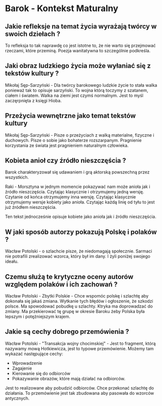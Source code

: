 # Barok - Kontekst Maturalny

## Jakie refleksje na temat życia wyrażają twórcy w swoich dziełach ?

To refleksja to tak naprawdę co jest istotne to, że nie warto się przejmować rzeczami, które przeminą. Poezja wanitatywna to szczególnie podkreśla.

## Jaki obraz ludzkiego życia może wyłaniać się z tekstów kultury ?

Mikołaj Sęp-Sarzyński - Dla twórcy barokowego ludzkie życie to stała walka ponieważ tak to opisuje sarzyński. To wojna którą toczymy z szatanem, ciałem i światem. Walka na ziemi jest czymś normalnym. Jest to myśl zaczęrpnięta z księgi Hioba.

## Przeżycia wewnętrzne jako temat tekstów kultury  

Mikołaj Sęp-Sarzyński - Pisze o przeżyciach z walką materialne, fizyczne i duchowych. Pisze o sobie jako bohaterze rozszarpanym. Pragnienie korzystania ze świata jest pragnieniem naturalnym człowieka.

## Kobieta anioł czy źródło nieszczęścia ?

Barok charakteryzował się udawaniem i grą aktorską powszechną przez wszystkich.

Raki - Morsztyna w jednym momencie pokazywać nam może anioła jak i źródło nieszczęścia. Czytając klasycznie i otrzymujemy jedną wersję. Czytanie od końca otrzymujemy inna wersję. Czytając klasycznie otrzymujemy wersje kobiety jako anioła. Czytając każdą linię od tyłu to jest już źródłem nieszczęścia.

Ten tekst jednocześnie opisuje kobiete jako anioła jak i źródło nieszczęścia.

## W jaki sposób autorzy pokazują Polskę i polaków ?

Wacław Potolski - o szlachcie pisze, że niedomagają społecznie. Sarmaci nie potrafili zrealizować wzorca, który był im dany. I żyli poniżej swojego ideału.

## Czemu służą te krytyczne oceny autorów względem polaków i ich zachowań ?

Wacław Potolski - Zbytki Polskie - Chce wspomóc polskę i szlachtę aby dokonała się jakaś zmiana. Wytkanie tych błędów i ogłoszenie, że szkodzi polsce. Ma spowodować pobudkę u szlachty. Ktryka ma doprowadzać do zmiany. Ma przekierować tę grupę w okresie Baroku żeby Polska była lepszym i potężniejszym krajem.

## Jakie są cechy dobrego przemówienia ?

Wacław Potolski - "Transakcja wojny chocimskiej" - Jest to fragment, którą nazywamy mową Hotkiewicza, jest to typowe przemówienie. Możemy tam wykazać następujące cechy:

- Wprowadzenie
- Zagajenie
- Kierowanie się do odbiorców
- Pokazywanie obrazów, które mają działać na odbiorców.

Jest to realizowane aby pobudzić odbiorców. Chce przekonać szlachtę do działania. To przemówienie jest tak zbudowana aby pasowała do wzorców antycznych.
